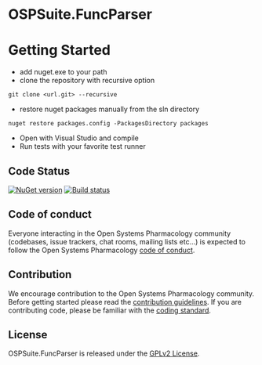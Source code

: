# OSPSuite.FuncParser

# Getting Started
- add nuget.exe to your path
- clone the repository with recursive option 
```
git clone <url.git> --recursive
```
- restore nuget packages manually from the sln directory
```
nuget restore packages.config -PackagesDirectory packages
```
- Open with Visual Studio and compile
- Run tests with your favorite test runner

## Code Status
[![NuGet version](https://img.shields.io/nuget/v/OSPSuite.FuncParser.svg?style=flat)](https://www.nuget.org/packages/OSPSuite.FuncParser)
[![Build status](https://ci.appveyor.com/api/projects/status/7rch6h887nyj6iab/branch/master?svg=true&passingText=master%20-%20passing)](https://ci.appveyor.com/project/open-systems-pharmacology-ci/ospsuite-funcparser/branch/master)

## Code of conduct
Everyone interacting in the Open Systems Pharmacology community (codebases, issue trackers, chat rooms, mailing lists etc...) is expected to follow the Open Systems Pharmacology [code of conduct](https://github.com/Open-Systems-Pharmacology/Suite/blob/master/CODE_OF_CONDUCT.md).

## Contribution
We encourage contribution to the Open Systems Pharmacology community. Before getting started please read the [contribution guidelines](https://github.com/Open-Systems-Pharmacology/Suite/blob/master/CONTRIBUTING.md). If you are contributing code, please be familiar with the [coding standard](https://github.com/Open-Systems-Pharmacology/Suite/blob/master/CODING_STANDARD.md).

## License
OSPSuite.FuncParser is released under the [GPLv2 License](LICENSE).